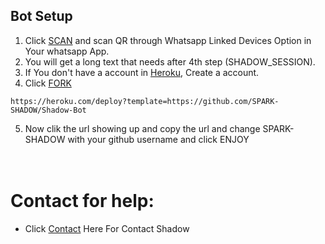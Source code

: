 ## Bot Setup

1. Click [SCAN](https://replit.com/@SPARK-SHADOW/ShadowBot) and scan QR through Whatsapp Linked Devices Option in Your whatsapp App.
2. You will get a long text that needs after 4th step (SHADOW_SESSION).
3. If You don't have a account in [Heroku](https://signup.heroku.com/), Create a account.
4. Click [FORK](https://github.com/SPARK-SHADOW/Shadow-Bot/fork)
```
https://heroku.com/deploy?template=https://github.com/SPARK-SHADOW/Shadow-Bot
``` 
5. Now clik the url showing up and copy the url and change SPARK-SHADOW with your github username and click ENJOY<br>
   <br>
   <br>

# Contact for help:
   * Click [Contact](https://wa.me/50371711717?text=Need+Help🙂) Here For Contact Shadow
